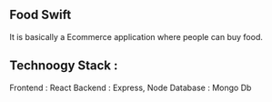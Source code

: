 Food Swift
-----------
It is basically a Ecommerce application where people can buy food.

Technoogy Stack :
-----------------
Frontend : React
Backend  : Express, Node
Database : Mongo Db
